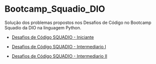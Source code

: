 # Bootcamp_Squadio_DIO
 Solução dos problemas propostos nos Desafios de Código no Bootcamp Squadio da DIO na linguagem Python. 

- [Desafios de Código SQUADIO - Iniciante](/Desafios_Iniciante/)

- [Desafios de Código SQUADIO - Intermediario I](/Desafio_Intermediário/)

- [Desafios de Código SQUADIO - Intermediario II](/Desafio_Intermediario_II/)